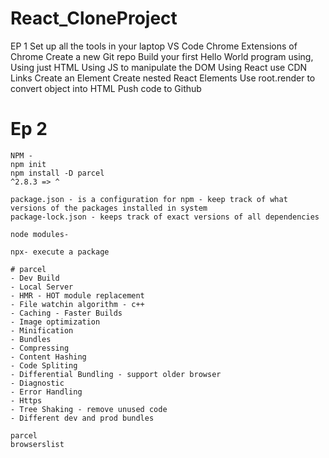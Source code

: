 # React_CloneProject
EP 1
    Set up all the tools in your laptop
    VS Code
    Chrome
    Extensions of Chrome
    Create a new Git repo
    Build your first Hello World program using,
    Using just HTML
    Using JS to manipulate the DOM
    Using React
    use CDN Links
    Create an Element
    Create nested React Elements
    Use root.render to convert object into HTML
    Push code to Github 

# Ep 2
    NPM -
    npm init
    npm install -D parcel
    ^2.8.3 => ^

    package.json - is a configuration for npm - keep track of what versions of the packages installed in system
    package-lock.json - keeps track of exact versions of all dependencies

    node modules-

    npx- execute a package

    # parcel
    - Dev Build
    - Local Server
    - HMR - HOT module replacement
    - File watchin algorithm - c++
    - Caching - Faster Builds
    - Image optimization
    - Minification
    - Bundles
    - Compressing
    - Content Hashing
    - Code Spliting
    - Differential Bundling - support older browser
    - Diagnostic
    - Error Handling
    - Https
    - Tree Shaking - remove unused code
    - Different dev and prod bundles

    parcel
    browserslist